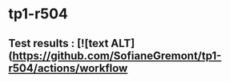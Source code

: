 # tp1-r504
## Test results : [![text ALT](https://github.com/SofianeGremont/tp1-r504/actions/workflow
